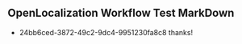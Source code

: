 ## OpenLocalization Workflow Test MarkDown
* 24bb6ced-3872-49c2-9dc4-9951230fa8c8 
thanks!<!--HONumber=Mar16_HO2-->
